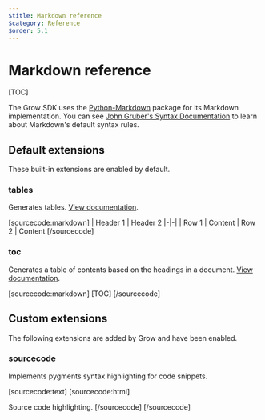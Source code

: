 ```yaml
---
$title: Markdown reference
$category: Reference
$order: 5.1
---
```

# Markdown reference

[TOC]

The Grow SDK uses the [Python-Markdown](https://github.com/waylan/Python-Markdown) package for its Markdown implementation. You can see [John Gruber's Syntax Documentation](http://daringfireball.net/projects/markdown/syntax) to learn about Markdown's default syntax rules.

## Default extensions

These built-in extensions are enabled by default.

### tables

Generates tables. [View documentation](http://pythonhosted.org/Markdown/extensions/tables.html).

[sourcecode:markdown]
| Header 1 | Header 2
|-|-|
| Row 1 | Content
| Row 2 | Content
[/sourcecode]

### toc

Generates a table of contents based on the headings in a document. [View documentation](http://pythonhosted.org/Markdown/extensions/toc.html).

[sourcecode:markdown]
[TOC]
[/sourcecode]

## Custom extensions

The following extensions are added by Grow and have been enabled.

### sourcecode

Implements pygments syntax highlighting for code snippets.

[sourcecode:text]
[​sourcecode:html]
<!doctype html>
<meta charset="utf-8">
<title>Hello World!</title>
<p>Source code highlighting.
[​/sourcecode]
[/sourcecode]
